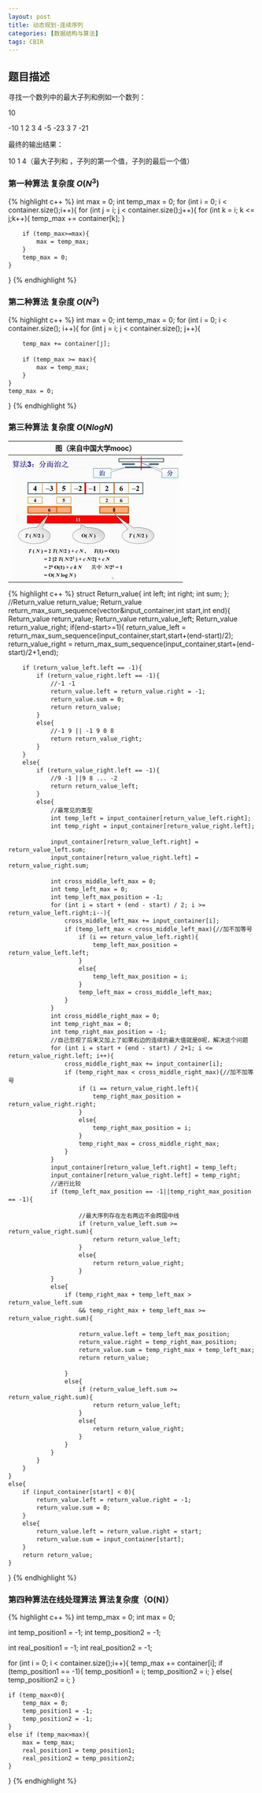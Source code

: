 ```yaml
---
layout: post
title: 动态规划-连续序列
categories: [数据结构与算法]
tags: CBIR
---
```


## 题目描述

寻找一个数列中的最大子列和例如一个数列：

10

-10 1 2 3 4 -5 -23 3 7 -21

最终的输出结果：


10 1 4（最大子列和  ，子列的第一个值，子列的最后一个值）



### 第一种算法  复杂度 $O(N^3)$

{% highlight c++ %}
int max = 0;
int temp_max = 0;
for (int i = 0; i < container.size();i++){
	for (int j = i; j < container.size();j++){
		for (int k = i; k <= j;k++){
			temp_max += container[k];
		}
		
		if (temp_max>=max){
			max = temp_max;
		}
		temp_max = 0;
	}
}
{% endhighlight %}

### 第二种算法   复杂度 $O(N^3)$

{% highlight c++ %}
int max = 0;
int temp_max = 0;
for (int i = 0; i < container.size(); i++){
	for (int j = i; j < container.size(); j++){
			
		temp_max += container[j];

		if (temp_max >= max){
			max = temp_max;
		}
	}
	temp_max = 0;
}
{% endhighlight %}


### 第三种算法   复杂度 $O(NlogN)$

| 图（来自中国大学mooc） | 
| :-: |
|![](../image/sort/mooc-merge-sort.JPG)|

{% highlight c++ %}
struct Return_value{
	int left;
	int right;
	int sum;
};
//Return_value return_value;
Return_value return_max_sum_sequence(vector<int>&input_container,int start,int end){
	Return_value return_value;
	Return_value return_value_left;
	Return_value return_value_right;
	if(end-start>=1){
		return_value_left = return_max_sum_sequence(input_container,start,start+(end-start)/2);
		return_value_right = return_max_sum_sequence(input_container,start+(end-start)/2+1,end);
		
		if (return_value_left.left == -1){
			if (return_value_right.left == -1){
				//-1 -1
				return_value.left = return_value.right = -1;
				return_value.sum = 0;
				return return_value;
			}
			else{
				//-1 9 || -1 9 0 8
				return return_value_right;
			}
		}
		else{
			if (return_value_right.left == -1){
				//9 -1 ||9 8 ... -2
				return return_value_left;
			}
			else{
				//最常见的类型
				int temp_left = input_container[return_value_left.right];
				int temp_right = input_container[return_value_right.left];

				input_container[return_value_left.right] = return_value_left.sum;
				input_container[return_value_right.left] = return_value_right.sum;

				int cross_middle_left_max = 0;
				int temp_left_max = 0;
				int temp_left_max_position = -1;
				for (int i = start + (end - start) / 2; i >= return_value_left.right;i--){
					cross_middle_left_max += input_container[i];
					if (temp_left_max < cross_middle_left_max){//加不加等号
						if (i == return_value_left.right){
							temp_left_max_position = return_value_left.left;
						}
						else{
							temp_left_max_position = i;
						}
						temp_left_max = cross_middle_left_max;
					}
				}
				int cross_middle_right_max = 0;
				int temp_right_max = 0;
				int temp_right_max_position = -1;
				//自己忽视了后来又加上了如果右边的连续的最大值就是0呢，解决这个问题
				for (int i = start + (end - start) / 2+1; i <= return_value_right.left; i++){
					cross_middle_right_max += input_container[i];
					if (temp_right_max < cross_middle_right_max){//加不加等号
						if (i == return_value_right.left){
							temp_right_max_position = return_value_right.right;
						}
						else{
							temp_right_max_position = i;
						}
						temp_right_max = cross_middle_right_max;
					}
				}
				input_container[return_value_left.right] = temp_left;
				input_container[return_value_right.left] = temp_right;
				//进行比较
				if (temp_left_max_position == -1||temp_right_max_position == -1){
					
						//最大序列存在左右两边不会跨国中线
						if (return_value_left.sum >= return_value_right.sum){
							return return_value_left;
						}
						else{
							return return_value_right;
						}
				}
				else{
					if (temp_right_max + temp_left_max > return_value_left.sum 
						&& temp_right_max + temp_left_max >= return_value_right.sum){

						return_value.left = temp_left_max_position;
						return_value.right = temp_right_max_position;
						return_value.sum = temp_right_max + temp_left_max;
						return return_value;

					}
					else{
						if (return_value_left.sum >= return_value_right.sum){
							return return_value_left;
						}
						else{
							return return_value_right;
						}
					}
				}
			}
		}
	}
	else{
		if (input_container[start] < 0){
			return_value.left = return_value.right = -1;
			return_value.sum = 0;
		}
		else{
			return_value.left = return_value.right = start;
			return_value.sum = input_container[start];
		}
		return return_value;
	}

}
{% endhighlight %}

### 第四种算法在线处理算法   算法复杂度（O(N)）

{% highlight c++ %}
int temp_max = 0;
int max = 0;

int temp_position1 = -1;
int temp_position2 = -1;

int real_position1 = -1;
int real_position2 = -1;

for (int i = 0; i < container.size();i++){
	temp_max += container[i];
	if (temp_position1 == -1){
		temp_position1 = i;
		temp_position2 = i;
	}
	else{
		temp_position2 = i;
	}

	if (temp_max<0){
		temp_max = 0;
		temp_position1 = -1;
		temp_position2 = -1;
	}
	else if (temp_max>max){
		max = temp_max;
		real_position1 = temp_position1;
		real_position2 = temp_position2;
	}
}
{% endhighlight %}


